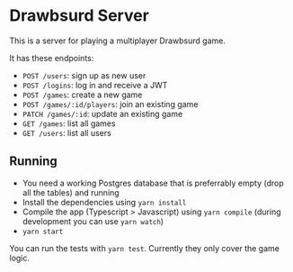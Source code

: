 # Drawbsurd Server

This is a server for playing a multiplayer Drawbsurd game. 

It has these endpoints:

* `POST /users`: sign up as new user
* `POST /logins`: log in and receive a JWT
* `POST /games`: create a new game
* `POST /games/:id/players`: join an existing game
* `PATCH /games/:id`: update an existing game
* `GET /games`: list all games
* `GET /users`: list all users

## Running

* You need a working Postgres database that is preferrably empty (drop all the tables) and running 
* Install the dependencies using `yarn install`
* Compile the app (Typescript > Javascript) using `yarn compile` (during development you can use `yarn watch`)
* `yarn start`

You can run the tests with `yarn test`. Currently they only cover the game logic. 
